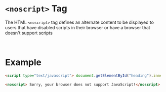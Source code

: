 # `<noscript>` Tag

The HTML `<noscript>` tag defines an alternate content to be displayed to users that have disabled scripts in their browser or have a browser that doesn't support scripts

&nbsp;

# Example

```html
<script type="text/javascript"> document.getElementById("heading").innerHTML = "Bye JavaScript!"; </script>

<noscript> Sorry, your browser does not support JavaScript!</noscript>

```
